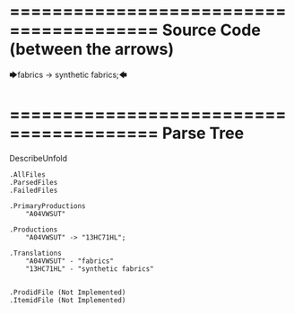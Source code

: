 ========================================
Source Code (between the arrows)
========================================

🡆fabrics -> synthetic fabrics;🡄

========================================
Parse Tree
========================================
DescribeUnfold

    .AllFiles
    .ParsedFiles
    .FailedFiles

    .PrimaryProductions
        "A04VWSUT" 

    .Productions
        "A04VWSUT" -> "13HC71HL";

    .Translations
        "A04VWSUT" - "fabrics"
        "13HC71HL" - "synthetic fabrics"


    .ProdidFile (Not Implemented)
    .ItemidFile (Not Implemented)
